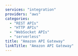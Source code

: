 ```yaml
---
services: "integration"
providers: "aws"
categories:
  - "REST APIs"
  - "HTTP APIs"
  - "WebSocket APIs"
  - "serverless"
title: "Amazon API Gateway"
linkTitle: "Amazon API Gateway"
---
```

